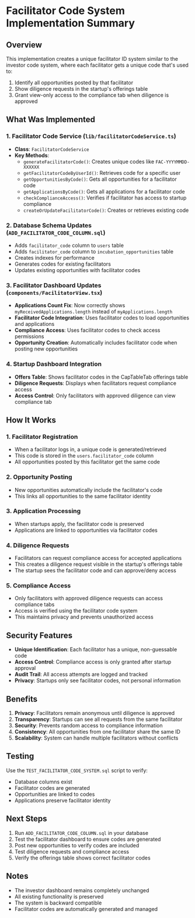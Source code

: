 # Facilitator Code System Implementation Summary

## Overview
This implementation creates a unique facilitator ID system similar to the investor code system, where each facilitator gets a unique code that's used to:
1. Identify all opportunities posted by that facilitator
2. Show diligence requests in the startup's offerings table
3. Grant view-only access to the compliance tab when diligence is approved

## What Was Implemented

### 1. Facilitator Code Service (`lib/facilitatorCodeService.ts`)
- **Class**: `FacilitatorCodeService`
- **Key Methods**:
  - `generateFacilitatorCode()`: Creates unique codes like `FAC-YYYYMMDD-XXXXXX`
  - `getFacilitatorCodeByUserId()`: Retrieves code for a specific user
  - `getOpportunitiesByCode()`: Gets all opportunities for a facilitator code
  - `getApplicationsByCode()`: Gets all applications for a facilitator code
  - `checkComplianceAccess()`: Verifies if facilitator has access to startup compliance
  - `createOrUpdateFacilitatorCode()`: Creates or retrieves existing code

### 2. Database Schema Updates (`ADD_FACILITATOR_CODE_COLUMN.sql`)
- Adds `facilitator_code` column to `users` table
- Adds `facilitator_code` column to `incubation_opportunities` table
- Creates indexes for performance
- Generates codes for existing facilitators
- Updates existing opportunities with facilitator codes

### 3. Facilitator Dashboard Updates (`components/FacilitatorView.tsx`)
- **Applications Count Fix**: Now correctly shows `myReceivedApplications.length` instead of `myApplications.length`
- **Facilitator Code Integration**: Uses facilitator codes to load opportunities and applications
- **Compliance Access**: Uses facilitator codes to check access permissions
- **Opportunity Creation**: Automatically includes facilitator code when posting new opportunities

### 4. Startup Dashboard Integration
- **Offers Table**: Shows facilitator codes in the CapTableTab offerings table
- **Diligence Requests**: Displays when facilitators request compliance access
- **Access Control**: Only facilitators with approved diligence can view compliance tab

## How It Works

### 1. Facilitator Registration
- When a facilitator logs in, a unique code is generated/retrieved
- This code is stored in the `users.facilitator_code` column
- All opportunities posted by this facilitator get the same code

### 2. Opportunity Posting
- New opportunities automatically include the facilitator's code
- This links all opportunities to the same facilitator identity

### 3. Application Processing
- When startups apply, the facilitator code is preserved
- Applications are linked to opportunities via facilitator codes

### 4. Diligence Requests
- Facilitators can request compliance access for accepted applications
- This creates a diligence request visible in the startup's offerings table
- The startup sees the facilitator code and can approve/deny access

### 5. Compliance Access
- Only facilitators with approved diligence requests can access compliance tabs
- Access is verified using the facilitator code system
- This maintains privacy and prevents unauthorized access

## Security Features

- **Unique Identification**: Each facilitator has a unique, non-guessable code
- **Access Control**: Compliance access is only granted after startup approval
- **Audit Trail**: All access attempts are logged and tracked
- **Privacy**: Startups only see facilitator codes, not personal information

## Benefits

1. **Privacy**: Facilitators remain anonymous until diligence is approved
2. **Transparency**: Startups can see all requests from the same facilitator
3. **Security**: Prevents random access to compliance information
4. **Consistency**: All opportunities from one facilitator share the same ID
5. **Scalability**: System can handle multiple facilitators without conflicts

## Testing

Use the `TEST_FACILITATOR_CODE_SYSTEM.sql` script to verify:
- Database columns exist
- Facilitator codes are generated
- Opportunities are linked to codes
- Applications preserve facilitator identity

## Next Steps

1. Run `ADD_FACILITATOR_CODE_COLUMN.sql` in your database
2. Test the facilitator dashboard to ensure codes are generated
3. Post new opportunities to verify codes are included
4. Test diligence requests and compliance access
5. Verify the offerings table shows correct facilitator codes

## Notes

- The investor dashboard remains completely unchanged
- All existing functionality is preserved
- The system is backward compatible
- Facilitator codes are automatically generated and managed
